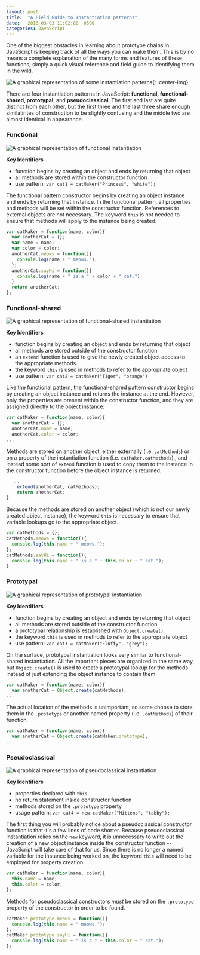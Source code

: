 ```yaml
---
layout: post
title:  "A Field Guide to Instantiation patterns"
date:   2016-03-03 11:02:00 -0500
categories: JavaScript
---
```


One of the biggest obstacles in learning about prototype chains in JavaScript is keeping track of all the ways you can make them.  This is by no means a complete explanation of the many forms and features of these functions, simply a quick visual reference and field guide to identifying them in the wild.

![A graphical representation of some instantiation patterns](https://raw.githubusercontent.com/fswiecki/fswiecki.github.io/master/_images/instantiation-patterns.png){: .center-img}

There are four instantiation patterns in JavaScript: __functional, functional-shared, prototypal__, and __pseudoclassical__.  The first and last are quite distinct from each other, but the first three and the last three share enough similatirites of construction to be slightly confusing and the middle two are almost identical in appearance.  

### Functional
![A graphical representation of functional instantiation](https://raw.githubusercontent.com/fswiecki/fswiecki.github.io/master/_images/functional.png)

__Key Identifiers__

  * function begins by creating an object and ends by returning that object 
  * all methods are stored within the constructor function 
  * use pattern: `var cat1 = catMaker("Princess", "white");` 

The functional pattern constructor begins by creating an object instance and ends by returning that instance.  In the functional pattern, all properties and methods will be set within the constructor function. References to external objects are not necessary.  The keyword `this` is not needed to ensure that methods will apply to the instance being created.

```javascript
var catMaker = function(name, color){
  var anotherCat = {};
  var name = name;
  var color = color;
  anotherCat.meows = function(){
    console.log(name + " meows.");
  };
  anotherCat.sayHi = function(){
    console.log(name + " is a " + color + " cat.");
  }
  return anotherCat;
};
```

### Functional-shared
![A graphical representation of functional-shared instantiation](https://raw.githubusercontent.com/fswiecki/fswiecki.github.io/master/_images/functional-shared-prototypal.png) 

__Key Identifiers__

  - function begins by creating an object and ends by returning that object
  - all methods are stored outside of the constructor function
  - an `extend` function is used to give the newly created object access to the appropriate methods.
  - the keyword `this` is used in methods to refer to the appropriate object
  - use pattern: `var cat2 = catMaker("Tiger", "orange")`

Like the functional pattern, the functional-shared pattern constructor begins by creating an object instance and returns the instance at the end. However, only the properties are present within the constructor function, and they are assigned directly to the object instance:

```javascript
var catMaker = function(name, color){
  var anotherCat = {};
  anotherCat.name = name;
  anotherCat.color = color;
...
```

Methods are stored on another object, either externally (i.e. `catMethods`) or on a property of the instantiation function (i.e. `catMaker.catMethods`) , and instead some sort of `extend` function is used to copy them to the instance in the constructor function before the object instance is returned.

```javascript
  ...
    extend(anotherCat, catMethods);
    return anotherCat;
}
```

Because the methods are stored on another object (which is not our newly created object instance), the keyword `this` is necessary to ensure that variable lookups go to the appropriate object.

```javascript
var catMethods = {};
catMethods.meows = function(){
  console.log(this.name + " meows.");
};
catMethods.sayHi = function(){
  console.log(this.name + " is a " + this.color + " cat.");
}
```
  
### Prototypal
![A graphical representation of prototypal instantiation](https://raw.githubusercontent.com/fswiecki/fswiecki.github.io/master/_images/functional-shared-prototypal.png) 

__Key Identifiers__

  - function begins by creating an object and ends by returning that object
  - all methods are stored outside of the constructor function
  - a prototypal relationship is established with `Object.create()`
  - the keyword `this` is used in methods to refer to the appropriate object
  - use pattern: `var cat3 = catMaker("Fluffy", "grey");`


On the surface, prototypal instantiation looks very similar to functional-shared instantiation. All the important pieces are organized in the same way, but `Object.create()` is used to create a prototypal lookup for the methods instead of just extending the object instance to contain them.

```javascript
var catMaker = function(name, color){
  var anotherCat = Object.create(catMethods);
...
```

The actual location of the methods is unimportant, so some choose to store them in the `.prototype` or another named property (i.e. `.catMethods`) of their function.

```javascript
var catMaker = function(name, color){
  var anotherCat = Object.create(catMaker.prototype);
...
```


### Pseudoclassical
![A graphical representation of pseudoclassical instantiation](https://raw.githubusercontent.com/fswiecki/fswiecki.github.io/master/_images/pseudoclassical.png) 

__Key Identifiers__

  - properties declared with `this`
  - no return statement inside constructor function
  - methods stored on the `.prototype` property
  - usage pattern: `var cat4 = new catMaker("Mittens", "tabby");`

The first thing you will probably notice about a pseudoclassical constructor function is that it's a few lines of code shorter.  Because pseudoclassical instantiation relies on the `new` keyword, it is unnecessary to write out the creation of a new object instance inside the constructor function -- JavaScript will take care of that for us.  Since there is no longer a named variable for the instance being worked on, the keyword `this` will need to be employed for property creation.

```javascript
var catMaker = function(name, color){
  this.name = name;
  this.color = color;
};
```

  Methods for pseudoclassical constructors *must* be stored on the `.prototype` property of the constructor in order to be found.
  
```javascript
catMaker.prototype.meows = function(){
  console.log(this.name + " meows.");
};
catMaker.prototype.sayHi = function(){
  console.log(this.name + " is a " + this.color + " cat.");
};
```

